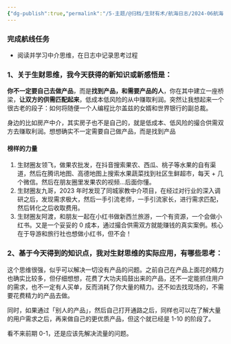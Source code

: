 ```yaml
---
{"dg-publish":true,"permalink":"/5-主题/@归档/生财有术/航海日志/2024-06航海「生财思维课」/航海日志-生财思维课-2024-06-19 中介思维/","tags":["生财有术","航海日志","生财思维课"],"noteIcon":"1","created":"2024-06-19","updated":"2024-06-19"}
---
```



### 完成航线任务

- 阅读并学习中介思维，在日志中记录思考过程

### 1、关于生财思维，我今天获得的新知识或新感悟是：

**你不一定要自己去做产品**，而是**找到产品，和需要产品的人**，你在其中建立一座桥梁，**让双方的供需匹配起来**，低成本低风险的从中赚取利润。突然让我想起来一个很古老的段子：如何将随便一个人编程比尔盖兹的女婿和世界银行的副总裁。

身边的比如房产中介，其实房子也不是自己的，就是低成本、低风险的撮合供需双方去赚取利润。想想确实不一定需要自己做产品，而是找到产品

#### 榜样的力量

1. 生财圈友领飞，做果农批发，在抖音搜索果农、西瓜、桃子等水果的自有渠道，然后在腾讯地图、高德地图上搜索水果蔬菜找到社区生鲜超市，每天 + 几个微信。然后在朋友圈里发果农的视频...后面你懂。
2. 生财圈友九哥，2023 年时发现了同城家教中介项目，在经过对行业的深入调研之后，发现需求极大，然后一手引流老师，一手引流家长，进行需求匹配，然后转化之后收取费用。
3. 生财圈友阿渡，和朋友一起在小红书做新西兰旅游，一个有资源，一个会做小红书。又是一个妥妥的 0 成本，通过撮合供需双方就能赚钱的真实案例。核心在于导游和旅行社也想做小红书，但不会！

### 2、基于今天得到的知识点，我对生财思维的实际应用，有哪些思考：

这个思维很强，似乎可以解决一切没有产品的问题。之前自己在产品上面花的精力也确实比较多，但仔细想想，花费了大功夫捣鼓出来的产品，还不一定能抓住用户的需求，也不一定有人买单，反而消耗了你大量的精力。还不如去找现场的，不需要花费精力的产品去做。

同时，如果通过「别人的产品」，然后自己打开通路之后，同样也可以在了解大量的用户需求之后，再来做自己的更优质产品，但这个就已经是 1-10 的阶段了。

看不来前期 0-1，还是应该先解决流量的问题。